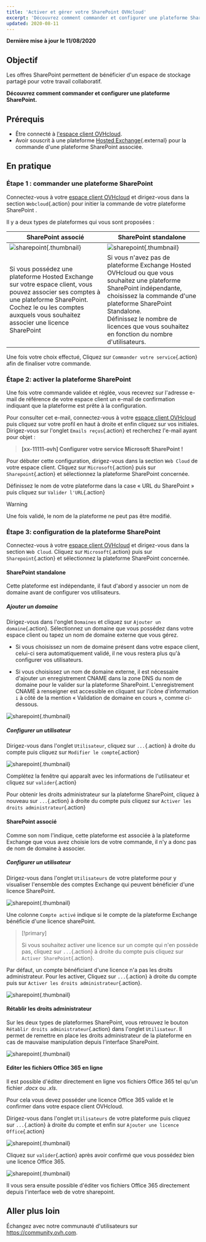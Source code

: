```yaml
---
title: 'Activer et gérer votre SharePoint OVHcloud'
excerpt: 'Découvrez comment commander et configurer une plateforme SharePoint.'
updated: 2020-08-11
---
```


**Dernière mise à jour le 11/08/2020**

## Objectif

Les offres SharePoint permettent de bénéficier d'un espace de stockage partagé pour votre travail collaboratif.

**Découvrez comment commander et configurer une plateforme SharePoint.**

## Prérequis

- Être connecté à [l'espace client OVHcloud](https://www.ovh.com/auth/?action=gotomanager&from=https://www.ovh.com/fr/&ovhSubsidiary=fr).
- Avoir souscrit à une plateforme [Hosted Exchange](https://www.ovhcloud.com/fr/emails/hosted-exchange/){.external} pour la commande d'une plateforme SharePoint associée.

## En pratique

### Étape 1 : commander une plateforme SharePoint

Connectez-vous à votre [espace client OVHcloud](https://www.ovh.com/auth/?action=gotomanager&from=https://www.ovh.com/fr/&ovhSubsidiary=fr) et dirigez-vous dans la section `Webcloud`{.action} pour initier la commande de votre plateforme SharePoint .

Il y a deux types de plateformes qui vous sont proposées :

| SharePoint associé                                                                                                                      	| SharePoint standalone                                                                                                                                                                       	|
|-----------------------------------------------------------------------------------------------------------------------------------------	|---------------------------------------------------------------------------------------------------------------------------------------------------------------------------------------------	|
| ![sharepoint](images/order-manage-sharepoint-02.png){.thumbnail}                                                                        	| ![sharepoint](images/order-manage-sharepoint-03.png){.thumbnail}                                                                                                                            	|
| Si vous possédez une plateforme Hosted Exchange sur votre espace client, vous pouvez associer ses comptes à une plateforme SharePoint. Cochez le ou les comptes auxquels vous souhaitez associer une licence SharePoint 	| Si vous n'avez pas de plateforme Exchange Hosted OVHcloud ou que vous souhaitez une plateforme SharePoint indépendante, choisissez la commande d'une plateforme SharePoint Standalone. <br>Définissez le nombre de licences que vous souhaitez en fonction du nombre d'utilisateurs.	|

Une fois votre choix effectué, Cliquez sur `Commander votre service`{.action} afin de finaliser votre commande.

### Étape 2: activer la plateforme SharePoint

Une fois votre commande validée et réglée, vous recevrez sur l'adresse e-mail de référence de votre espace client un e-mail de confirmation indiquant que la plateforme est prête à la configuration.

Pour consulter cet e-mail, connectez-vous à votre [espace client OVHcloud](https://www.ovh.com/auth/?action=gotomanager&from=https://www.ovh.com/fr/&ovhSubsidiary=fr) puis cliquez sur votre profil en haut à droite et enfin cliquez sur vos initiales. Dirigez-vous sur l'onglet `Emails reçus`{.action} et recherchez l'e-mail ayant pour objet :

> **[xx-11111-ovh] Configurer votre service Microsoft SharePoint !**

Pour débuter cette configuration, dirigez-vous dans la section `Web Cloud` de votre espace client. Cliquez sur `Microsoft`{.action} puis sur `Sharepoint`{.action} et sélectionnez la plateforme SharePoint concernée.

Définissez le nom de votre plateforme dans la case « URL du SharePoint » puis cliquez sur `Valider l'URL`{.action} 

> [!warning]
>
> Une fois validé, le nom de la plateforme ne peut pas être modifié.

### Étape 3: configuration de la plateforme SharePoint

Connectez-vous à votre [espace client OVHcloud](https://www.ovh.com/auth/?action=gotomanager&from=https://www.ovh.com/fr/&ovhSubsidiary=fr) et dirigez-vous dans la section `Web Cloud`. Cliquez sur `Microsoft`{.action} puis sur `Sharepoint`{.action} et sélectionnez la plateforme SharePoint concernée.

#### **SharePoint standalone**

Cette plateforme est indépendante, il faut d'abord y associer un nom de domaine avant de configurer vos utilisateurs.

##### ***Ajouter un domaine***

Dirigez-vous dans l'onglet `Domaines` et cliquez sur `Ajouter un domaine`{.action}. Sélectionnez un domaine que vous possédez dans votre espace client ou tapez un nom de domaine externe que vous gérez. 

- Si vous choisissez un nom de domaine présent dans votre espace client, celui-ci sera automatiquement validé, il ne vous restera plus qu'à configurer vos utilisateurs.
 
- Si vous choisissez un nom de domaine externe, il est nécessaire d'ajouter un enregistrement CNAME dans la zone DNS du nom de domaine pour le valider sur la plateforme SharePoint. L'enregistrement CNAME à renseigner est accessible en cliquant sur l'icône d'information `i` à côté de la mention « Validation de domaine en cours », comme ci-dessous.


![sharepoint](images/order-manage-sharepoint-05.png){.thumbnail}

##### ***Configurer un utilisateur***

Dirigez-vous dans l'onglet `Utilisateur`, cliquez sur `...`{.action} à droite du compte puis cliquez sur `Modifier le compte`{.action}

![sharepoint](images/order-manage-sharepoint-06.png){.thumbnail} 

Complétez la fenêtre qui apparaît avec les informations de l'utilisateur et cliquez sur `valider`{.action}

Pour obtenir les droits administrateur sur la plateforme SharePoint, cliquez à nouveau sur `...`{.action} à droite du compte puis cliquez sur `Activer les droits administrateur`{.action}

#### **SharePoint associé**

Comme son nom l'indique, cette plateforme est associée à la plateforme Exchange que vous avez choisie lors de votre commande, il n'y a donc pas de nom de domaine à associer.

##### ***Configurer un utilisateur***

Dirigez-vous dans l'onglet `Utilisateurs` de votre plateforme pour y visualiser l'ensemble des comptes Exchange qui peuvent bénéficier d'une licence SharePoint.

![sharepoint](images/order-manage-sharepoint-07.png){.thumbnail} 

Une colonne `Compte activé` indique si le compte de la plateforme Exchange bénéficie d'une licence sharePoint. 

> [!primary]
>
> Si vous souhaitez activer une licence sur un compte qui n'en possède pas, cliquez sur `...`{.action} à droite du compte puis cliquez sur `Activer SharePoint`{.action}.

Par défaut, un compte bénéficiant d'une licence n'a pas les droits administrateur. Pour les activer, Cliquez sur `...`{.action} à droite du compte puis sur `Activer les droits administrateur`{.action}.

![sharepoint](images/order-manage-sharepoint-08.png){.thumbnail} 

#### **Rétablir les droits administrateur**

Sur les deux types de plateformes SharePoint, vous retrouvez le bouton `Rétablir droits administrateur`{.action} dans l'onglet `Utilisateur`. Il permet de remettre en place les droits administrateur de la plateforme en cas de mauvaise manipulation depuis l'interface SharePoint.

![sharepoint](images/order-manage-sharepoint-09.png){.thumbnail}

#### **Editer les fichiers Office 365 en ligne**

Il est possible d'éditer directement en ligne vos fichiers Office 365 tel qu'un fichier *.docx* ou *.xls*.

Pour cela vous devez posséder une licence Office 365 valide et le confirmer dans votre espace client OVHcloud.

Dirigez-vous dans l'onglet `Utilisateurs` de votre plateforme puis cliquez sur `...`{.action} à droite du compte et enfin sur `Ajouter une licence Office`{.action}

![sharepoint](images/order-manage-sharepoint-10.png){.thumbnail}

Cliquez sur `valider`{.action} après avoir confirmé que vous possédez bien une licence Office 365.

![sharepoint](images/order-manage-sharepoint-11.png){.thumbnail}

Il vous sera ensuite possible d'éditer vos fichiers Office 365 directement depuis l'interface web de votre sharepoint.

## Aller plus loin

Échangez avec notre communauté d'utilisateurs sur <https://community.ovh.com>.